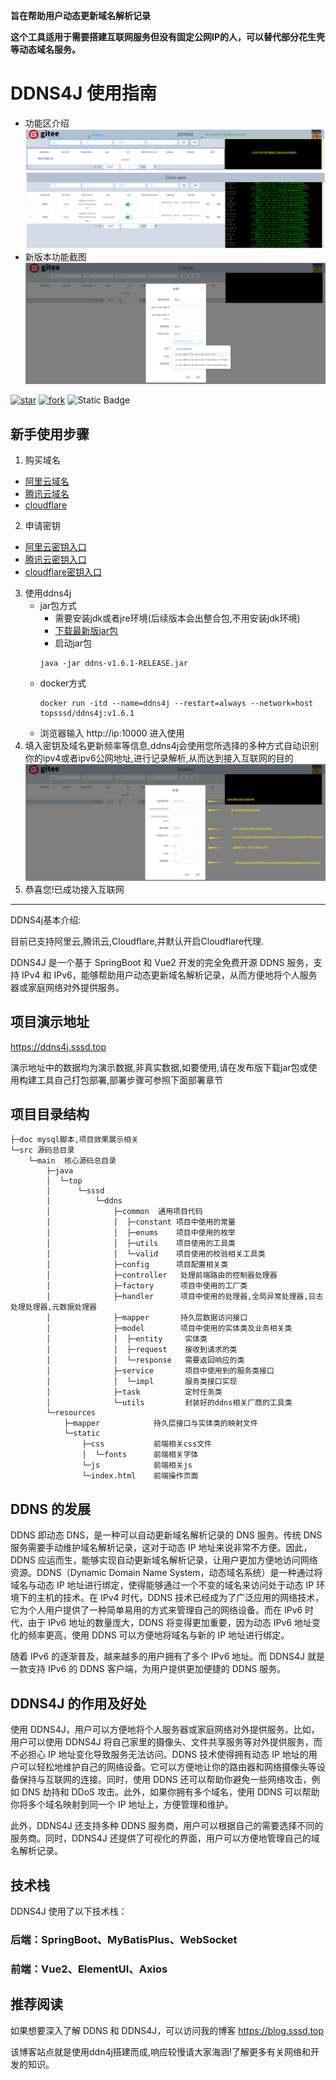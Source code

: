 **旨在帮助用户动态更新域名解析记录**

**这个工具适用于需要搭建互联网服务但没有固定公网IP的人，可以替代部分花生壳等动态域名服务。**
# DDNS4J 使用指南
- 功能区介绍
![ddns4j-功能区介绍](./doc/ddns4j-功能区介绍.png "ddns4j-功能区介绍")
![效果图](./doc/效果图.png "效果图")
- 新版本功能截图
![新版本功能截图](./doc/ddns4j-network-view.png "新版本功能截图")

[![star](https://gitee.com/Xsssd/ddns4j/badge/star.svg?theme=dark)](https://gitee.com/Xsssd/ddns4j/stargazers)
[![fork](https://gitee.com/Xsssd/ddns4j/badge/fork.svg?theme=dark)](https://gitee.com/Xsssd/ddns4j/members)
![Static Badge](https://img.shields.io/badge/license-apache-blue)

## 新手使用步骤
1. 购买域名
 - [阿里云域名](https://wanwang.aliyun.com/domain)
 - [腾讯云域名](https://dnspod.cloud.tencent.com/)
 - [cloudflare](https://www.cloudflare.com/zh-cn/products/registrar/)
2. 申请密钥
  - [阿里云密钥入口](https://ram.console.aliyun.com/manage/ak?spm=5176.12818093.nav-right.dak.488716d0mHaMgg)
  - [腾讯云密钥入口](https://console.dnspod.cn/account/token/apikey)
  - [cloudflare密钥入口](https://dash.cloudflare.com/profile/api-tokens)
3. 使用ddns4j
   - jar包方式
      - 需要安装jdk或者jre环境(后续版本会出整合包,不用安装jdk环境)
      - [下载最新版jar包](https://gitee.com/Xsssd/ddns4j/releases)
      - 启动jar包
     ```
     java -jar ddns-v1.6.1-RELEASE.jar
     ```
   - docker方式
     ```
     docker run -itd --name=ddns4j --restart=always --network=host  topsssd/ddns4j:v1.6.1
     ```
   - 浏览器输入 http://ip:10000 进入使用
4. 填入密钥及域名更新频率等信息,ddns4j会使用您所选择的多种方式自动识别你的ipv4或者ipv6公网地址,进行记录解析,从而达到接入互联网的目的
   ![ddns4j详细参数说明](./doc/ddns4j-详细参数说明.png "ddns4j详细参数说明")
5. 恭喜您!已成功接入互联网

****

DDNS4j基本介绍:

目前已支持阿里云,腾讯云,Cloudflare,并默认开启Cloudflare代理.

DDNS4J 是一个基于 SpringBoot 和 Vue2 开发的完全免费开源 DDNS 服务，支持 IPv4 和 IPv6，能够帮助用户动态更新域名解析记录，从而方便地将个人服务器或家庭网络对外提供服务。

## 项目演示地址

https://ddns4j.sssd.top

演示地址中的数据均为演示数据,非真实数据,如要使用,请在发布版下载jar包或使用构建工具自己打包部署,部署步骤可参照下面部署章节

## 项目目录结构
```
├─doc mysql脚本,项目效果展示相关
└─src 源码总目录
    └─main  核心源码总目录
        ├─java  
        │  └─top
        │      └─sssd
        │          └─ddns
        │              ├─common  通用项目代码
        │              │  ├─constant 项目中使用的常量
        │              │  ├─enums    项目中使用的枚举
        │              │  ├─utils    项目使用的工具类
        │              │  └─valid    项目使用的校验相关工具类
        │              ├─config      项目配置相关类
        │              ├─controller   处理前端路由的控制器处理器
        │              ├─factory      项目中使用的工厂类
        │              ├─handler      项目中使用的处理器,全局异常处理器,日志处理处理器,元数据处理器
        │              ├─mapper       持久层数据访问接口
        │              ├─model        项目中使用的实体类及业务相关类
        │              │  ├─entity     实体类
        │              │  ├─request    接收到请求的类
        │              │  └─response   需要返回响应的类
        │              ├─service       项目中使用到的服务类接口
        │              │  └─impl       服务类接口实现
        │              ├─task          定时任务类
        │              └─utils         封装好的ddns相关厂商的工具类 
        └─resources
            ├─mapper            持久层接口与实体类的映射文件
            └─static
                ├─css           前端相关css文件
                │  └─fonts      前端相关字体
                └─js            前端相关js
                └─index.html    前端操作页面
```

## DDNS 的发展
DDNS 即动态 DNS，是一种可以自动更新域名解析记录的 DNS 服务。传统 DNS 服务需要手动维护域名解析记录，这对于动态 IP 地址来说非常不方便。因此，DDNS 应运而生，能够实现自动更新域名解析记录，让用户更加方便地访问网络资源。DDNS（Dynamic Domain Name System，动态域名系统）是一种通过将域名与动态 IP 地址进行绑定，使得能够通过一个不变的域名来访问处于动态 IP 环境下的主机的技术。在 IPv4 时代，DDNS 技术已经成为了广泛应用的网络技术，它为个人用户提供了一种简单易用的方式来管理自己的网络设备。而在 IPv6 时代，由于 IPv6 地址的数量庞大，DDNS 将变得更加重要，因为动态 IPv6 地址变化的频率更高，使用 DDNS 可以方便地将域名与新的 IP 地址进行绑定。

随着 IPv6 的逐渐普及，越来越多的用户拥有了多个 IPv6 地址。而 DDNS4J 就是一款支持 IPv6 的 DDNS 客户端，为用户提供更加便捷的 DDNS 服务。

## DDNS4J 的作用及好处
使用 DDNS4J，用户可以方便地将个人服务器或家庭网络对外提供服务。比如，用户可以使用 DDNS4J 将自己家里的摄像头、文件共享服务等对外提供服务，而不必担心 IP 地址变化导致服务无法访问。DDNS 技术使得拥有动态 IP 地址的用户可以轻松地维护自己的网络设备。它可以方便地让你的路由器和网络摄像头等设备保持与互联网的连接。同时，使用 DDNS 还可以帮助你避免一些网络攻击，例如 DNS 劫持和 DDoS 攻击。此外，如果你拥有多个域名，使用 DDNS 可以帮助你将多个域名映射到同一个 IP 地址上，方便管理和维护。

此外，DDNS4J 还支持多种 DDNS 服务商，用户可以根据自己的需要选择不同的服务商。同时，DDNS4J 还提供了可视化的界面，用户可以方便地管理自己的域名解析记录。

## 技术栈
DDNS4J 使用了以下技术栈：

### 后端：SpringBoot、MyBatisPlus、WebSocket
### 前端：Vue2、ElementUI、Axios

## 推荐阅读
如果想要深入了解 DDNS 和 DDNS4J，可以访问我的博客 https://blog.sssd.top

该博客站点就是使用ddn4j搭建而成,响应较慢请大家海涵!了解更多有关网络和开发的知识。